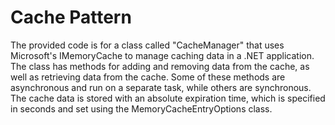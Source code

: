 # Cache Pattern

The provided code is for a class called "CacheManager" that uses Microsoft's IMemoryCache to manage caching data in a .NET application. The class has methods for adding and removing data from the cache, as well as retrieving data from the cache. Some of these methods are asynchronous and run on a separate task, while others are synchronous. The cache data is stored with an absolute expiration time, which is specified in seconds and set using the MemoryCacheEntryOptions class.
